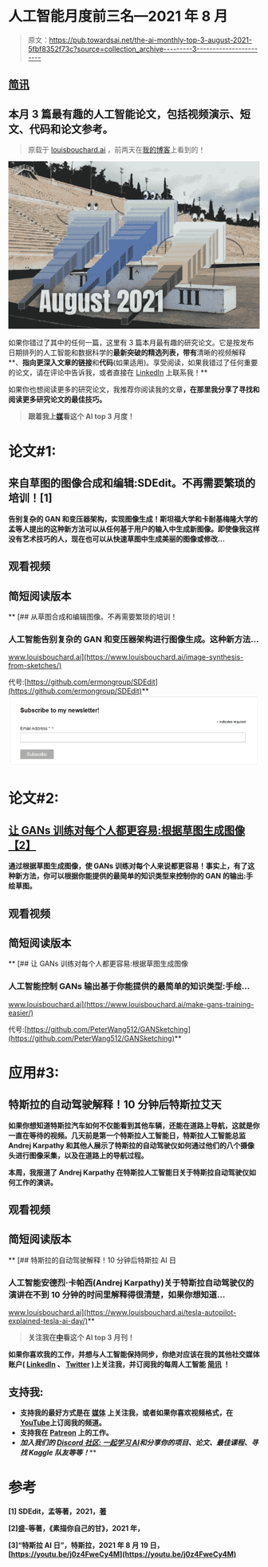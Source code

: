 # 人工智能月度前三名—2021 年 8 月

> 原文：<https://pub.towardsai.net/the-ai-monthly-top-3-august-2021-5fbf8352f73c?source=collection_archive---------3----------------------->

## [简讯](https://towardsai.net/p/category/newsletter)

## 本月 3 篇最有趣的人工智能论文，包括视频演示、短文、代码和论文参考。

> 原载于 [louisbouchard.ai](https://www.louisbouchard.ai/tag/state-of-ai/) ，前两天在[我的博客](https://www.louisbouchard.ai/tag/state-of-ai/)上看到的！

![](img/e8ebee7eff34d378a3c9504c9a14e502.png)

如果你错过了其中的任何一篇，这里有 3 篇本月最有趣的研究论文。它是按发布日期排列的人工智能和数据科学的**最新突破的精选列表，带有**清晰的视频解释**、**指向更深入文章的链接**和**代码**(如果适用)。享受阅读，如果我错过了任何重要的论文，请在评论中告诉我，或者直接在 [LinkedIn](https://www.linkedin.com/in/whats-ai/) 上联系我！**

如果你也想阅读更多的研究论文，我推荐你阅读我的文章[](/how-to-read-more-research-papers-7737e3770d7f)**，在那里我分享了寻找和阅读更多研究论文的最佳技巧。**

> **跟着我上[媒](https://whats-ai.medium.com/)看这个 AI top 3 月度！**

# **论文#1:**

## **来自草图的图像合成和编辑:SDEdit。不再需要繁琐的培训！[1]**

**告别复杂的 GAN 和变压器架构，实现图像生成！斯坦福大学和卡耐基梅隆大学的孟等人提出的这种新方法可以从任何基于用户的输入中生成新图像。即使像我这样没有艺术技巧的人，现在也可以从快速草图中生成美丽的图像或修改…**

## **观看视频**

## **简短阅读版本**

**[](https://www.louisbouchard.ai/image-synthesis-from-sketches/) [## 从草图合成和编辑图像。不再需要繁琐的培训！

### 人工智能告别复杂的 GAN 和变压器架构进行图像生成。这种新方法…

www.louisbouchard.ai](https://www.louisbouchard.ai/image-synthesis-from-sketches/) 

代号:[https://github.com/ermongroup/SDEdit](https://github.com/ermongroup/SDEdit)** **[![](img/76e3b32bdc5e9fe271eaa029481512bb.png)](http://eepurl.com/huGLT5)**

# **论文#2:**

## **[让 GANs 训练对每个人都更容易:根据草图生成图像【2】](https://arxiv.org/pdf/2108.02774v1.pdf)**

**通过根据草图生成图像，使 GANs 训练对每个人来说都更容易！事实上，有了这种新方法，你可以根据你能提供的最简单的知识类型来控制你的 GAN 的输出:手绘草图。**

## **观看视频**

## **简短阅读版本**

**[](https://www.louisbouchard.ai/make-gans-training-easier/) [## 让 GANs 训练对每个人都更容易:根据草图生成图像

### 人工智能控制 GANs 输出基于你能提供的最简单的知识类型:手绘…

www.louisbouchard.ai](https://www.louisbouchard.ai/make-gans-training-easier/) 

代号:[https://github.com/PeterWang512/GANSketching](https://github.com/PeterWang512/GANSketching)** 

# **应用#3:**

## **特斯拉的自动驾驶解释！10 分钟后特斯拉艾天**

**如果你想知道特斯拉汽车如何不仅能看到其他车辆，还能在道路上导航，这就是你一直在等待的视频。几天前是第一个特斯拉人工智能日，特斯拉人工智能总监 Andrej Karpathy 和其他人展示了特斯拉的自动驾驶仪如何通过他们的八个摄像头进行图像采集，以及在道路上的导航过程。**

**本周，我报道了 Andrej Karpathy 在特斯拉人工智能日关于特斯拉自动驾驶仪如何工作的演讲。**

## **观看视频**

## **简短阅读版本**

**[](https://www.louisbouchard.ai/tesla-autopilot-explained-tesla-ai-day/) [## 特斯拉的自动驾驶解释！10 分钟后特斯拉 AI 日

### 人工智能安德烈·卡帕西(Andrej Karpathy)关于特斯拉自动驾驶仪的演讲在不到 10 分钟的时间里解释得很清楚，如果你想知道…

www.louisbouchard.ai](https://www.louisbouchard.ai/tesla-autopilot-explained-tesla-ai-day/)** 

> **关注我在[中](https://whats-ai.medium.com/)看这个 AI top 3 月刊！**

**如果你喜欢我的工作，并想与人工智能保持同步，你绝对应该在我的其他社交媒体账户( [LinkedIn](https://www.linkedin.com/in/whats-ai/) 、 [Twitter](https://twitter.com/Whats_AI) )上关注我，并订阅我的每周人工智能 [**简讯**](http://eepurl.com/huGLT5) ！**

## **支持我:**

*   **支持我的最好方式是在 [**媒体**](https://medium.com/@whats-ai) 上关注我，或者如果你喜欢视频格式，在[**YouTube**](https://www.youtube.com/channel/UCUzGQrN-lyyc0BWTYoJM_Sg)**上订阅我的频道。****
*   ****支持我在 [**Patreon**](https://www.patreon.com/whatsai) **上的工作。******
*   ****加入我们的 [**Discord 社区:** **一起学习 AI**](https://discord.gg/learnaitogether)和*分享你的项目、论文、最佳课程、寻找 Kaggle 队友等等！*****

# ****参考****

****[1] SDEdit，孟等著，2021，[著](https://arxiv.org/pdf/2108.01073.pdf)****

****[2]盛-等著，《素描你自己的甘》，2021 年，****

****[3]“特斯拉 AI 日”，特斯拉，2021 年 8 月 19 日，[https://youtu.be/j0z4FweCy4M](https://youtu.be/j0z4FweCy4M)****